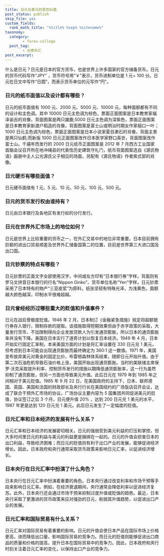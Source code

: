 ```yaml
---
title: 日元与美元的恩怨纠葛
post_status: publish
skip_file: yes
custom_fields:
  rank_math_title: "%title% %sep% %sitename%"
taxonomy:
  category:
        - forex-college
  post_tag:
        - 水煮外汇
post_excerpt: 
---
```

什么是日元？日元是日本的官方货币，也是世界上许多国家的官方储备货币。日元的货币代码写作“JPY” ，货币符号用“￥”表示，货币进制单位是 1 元= 100 分。日元在日文中写作“日圆”，而表示货币单位的元写作“円”。

### 日元的纸币面值以及设计都有哪些？

日元的纸币面值有 1000 元、2000 元、5000 元、10000 元，每种面额都有不同的设计和主色调。其中 10000 日元主色调为棕色，票面正面图案是日本教育家福泽谕吉的肖像，背面图案是两只雄鹿;5000 日元主色调为深紫色，票面正面图案是日本教育家新渡户稻造的肖像，背面图案是富士山或明治时期女作家槌口一叶；1000 日元主色调为棕色，票面正面图案是日本小说家夏目漱石的肖像，背面主景是两只仙鹤;而新版 1000 日元正面图案改作日本医学家野口英世，背面图案改作富士山。千禧年而发行的 2000 日元纸币正面图案是 2012 年 7 月西方工业国家首脑会议召开所在地冲绳县的代表性历史建筑守礼门，纸币背面图案选自《源氏物语》画册中主人公光源氏父子相见的场面，另配有《源氏物语》作者紫式部的肖像。

### 日元硬币有哪些面值？

日元硬币面值有 1 元、5 元、10 元、50 元、100 元、500 元。

### 日元的货币发行权由谁持有？

日元由日本银行及各地区有发行权的分行发行。

### 日元在世界外汇市场上的地位如何？

日元是世界上比较重要的货币之一，在外汇交易中的地位非常重要。日本目前拥有巨额的进出口贸易顺差及世界外汇储备国第二的位置，目前是世界第三大进口国及出口国。

### 日元钞票的特点有哪些？

日元钞票的正面文字全部使用汉字，中间或左方印有“日本银行券”字样。背面则有罗马文拼音日本银行的行名“Nippon Ginko”、货币单位名称“Yen”字样。日元钞票采用了日本特有的物产“三亚皮浆”为原料，纸张坚韧有特殊光泽，为浅黄色，面额越大颜色越深，印制水平很难超越。

### 日元曾经经历过哪些重大的贬值和升值事件？

日元在战后曾极度贬值。1946 年 2 月，日本制订《金融紧急措施》规定将超额银行券存入银行，限制存款的提取。该措施取得短期效果但由于赤字政策的采取，大量发行货币、不加限制得向企业发放贷款人为引发通货膨胀，所以日本的通货膨胀率并没有下降。美国在日本实行了道奇计划以恢复日本经济。1949 年 4 月，日本开始实行固定汇率制，本来美国方面的计划是将汇率设置在 330 日元兑 1 美元，但考虑到日本可能会出现通货膨胀而最终确定为 360:1 这一数值。1971 年，美国宣布放弃美元对黄金的固定比价，布雷顿森林体系结束，随即日元开始升值。由于第二次石油危机导致石油价格上涨，美国开始出现通货膨胀。当时的美联储主席保罗·沃克采取提升利率、控制货币发行的措施以期降低通货膨胀率，这一行为虽然抑制了通货膨胀，但另一方面也导致美元升值。此后日元在 1979 年到 1985 年之间相对于美元贬值。1985 年 9 月 22 日，在美国政府的主持下，日本、联邦德国、英国、美国和法国的财政部长及央行行长在美国纽约的广场饭店召开会议，达成了联合干预外汇市场的协议。广场协议主要内容为 5 国集团共同促进美元的贬值，协议签订之后 3 个月，日元便升值 20% ，达到 200 日元兑 1 美元的水平，1987 年更是达到 120 日元兑 1 美元。此后日元发生了一定幅度的贬值。

### 日元汇率和日本经济的发展有什么关系？

日元汇率和日本经济的发展密切相关。日元的强弱受到美元利益的打压和掌控，但大多时间里日元的利益与美元的利益更是捆绑在一起的。日元的升值会损害日本的出口利益，导致经济困难；而日元的贬值则有利于出口产业的发展，能够促进经济增长。因此，日本政府和央行通常采取货币政策来影响日元汇率，以促进经济增长。

### 日本央行在日元汇率中扮演了什么角色？

日本央行在日元汇率中扮演着重要的角色。日本央行通过改变利率和市场干预等手段来影响日元汇率。例如，在经济衰退期间，央行通常会降低利率以促进经济复苏。此外，日本央行还会通过市场干预来抑制过度升值或贬值的趋势。最近，日本央行采取了更激进的货币政策来应对强劲的日元，削弱其升值趋势，以促进出口产业的发展。

### 日元汇率和国际贸易有什么关系？

日元汇率对国际贸易有着重要的影响。日元的升值会使日本产品在国际市场上价格更高，进而降低出口量，影响国际贸易的竞争力。而日元的贬值则能够促进出口商品的质量和价格的提高，提升日本在国际贸易中的竞争力。因此，日本政府和央行时刻关注着日元汇率的变化，以保持出口产业的竞争力。